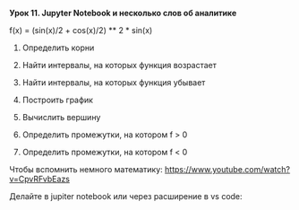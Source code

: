 **Урок 11. Jupyter Notebook и несколько слов об аналитике**

f(x) = (sin(x)/2 + cos(x)/2) ** 2 * sin(x)

1. Определить корни

2. Найти интервалы, на которых функция возрастает

3. Найти интервалы, на которых функция убывает

4. Построить график

5. Вычислить вершину

6. Определить промежутки, на котором f > 0

7. Определить промежутки, на котором f < 0

Чтобы вспомнить немного математику: https://www.youtube.com/watch?v=CpvRFvbEazs

Делайте в jupiter notebook или через расширение в vs code: